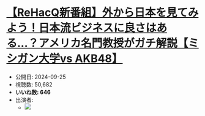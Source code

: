 # [【ReHacQ新番組】外から日本を見てみよう！日本流ビジネスに良さはある...？アメリカ名門教授がガチ解説【ミシガン大学vs AKB48】](https://www.youtube.com/watch?v=LhCJjdJMtKY)
-   公開日: 2024-09-25
-   視聴数: 50,682
-   **いいね数: 646**
-   出演者: 
    - [![](https://img.youtube.com/vi/LhCJjdJMtKY/hqdefault.jpg)](https://www.youtube.com/watch?v=LhCJjdJMtKY)

